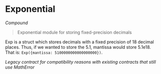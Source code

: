 # Exponential

*Compound*

> Exponential module for storing fixed-precision decimals

Exp is a struct which stores decimals with a fixed precision of 18 decimal places.         Thus, if we wanted to store the 5.1, mantissa would store 5.1e18. That is:         `Exp({mantissa: 5100000000000000000})`.

*Legacy contract for compatibility reasons with existing contracts that still use MathError*



